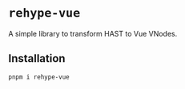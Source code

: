 # `rehype-vue`

A simple library to transform HAST to Vue VNodes.

## Installation

```sh
pnpm i rehype-vue
```
